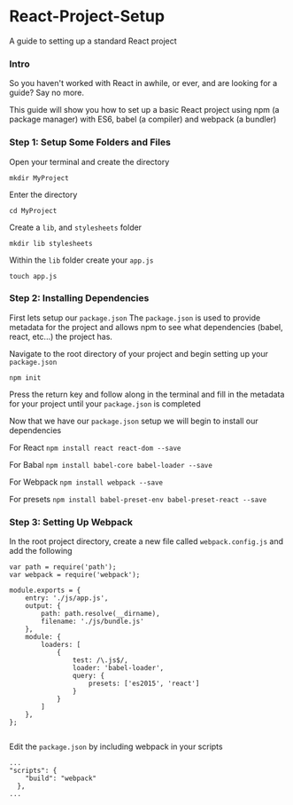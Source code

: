 # React-Project-Setup
A guide to setting up a standard React project

### Intro

So you haven't worked with React in awhile, or ever, and are looking for a guide? Say no more.

This guide will show you how to set up a basic React project using npm (a package manager) with ES6, babel (a compiler) and webpack (a bundler)

### Step 1: Setup Some Folders and Files

Open your terminal and create the directory

`mkdir MyProject`

Enter the directory 

`cd MyProject`

Create a `lib`, and `stylesheets` folder

`mkdir lib stylesheets`

Within the `lib` folder create your `app.js`

`touch app.js`

### Step 2: Installing Dependencies

First lets setup our `package.json`
The `package.json` is used to provide metadata for the project and allows npm to see what dependencies (babel, react, etc...) the project has.

Navigate to the root directory of your project and begin setting up your `package.json`

`npm init`

Press the return key and follow along in the terminal and fill in the metadata for your project until your `package.json` is completed

Now that we have our `package.json` setup we will begin to install our dependencies

For React
`npm install react react-dom --save`

For Babal
`npm install babel-core babel-loader --save`

For Webpack
`npm install webpack --save`

For presets
`npm install babel-preset-env babel-preset-react --save`

### Step 3: Setting Up Webpack

In the root project directory, create a new file called `webpack.config.js` and add the following
```
var path = require('path');
var webpack = require('webpack');

module.exports = {
    entry: './js/app.js',
    output: {
        path: path.resolve(__dirname),
        filename: './js/bundle.js'
    },
    module: {
        loaders: [
            {
                test: /\.js$/,
                loader: 'babel-loader',
                query: {
                    presets: ['es2015', 'react']
                }
            }
        ]
    },
};


```

Edit the `package.json` by including webpack in your scripts 
```
...
"scripts": {
    "build": "webpack"
  },
...

```



